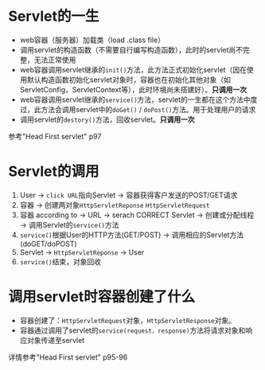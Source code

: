 # Servlet的一生
- web容器（服务器）加载类（load .class file）
- 调用servlet的构造函数（不需要自行编写构造函数），此时的servlet尚不完整，无法正常使用
- web容器调用servlet继承的`init()`方法，此方法正式初始化servlet（因在使用默认构造函数初始化servlet对象时，容器也在初始化其他对象（如ServletConfig，ServletContext等），此时环境尚未搭建好）。**只调用一次**
- web容器调用servlet继承的`service()`方法，servlet的一生都在这个方法中度过，此方法会调用servlet中的`doGet()` / `doPost()`方法。用于处理用户的请求
- 调用servlet的`destory()`方法，回收servlet。**只调用一次** 

参考"Head First servlet" p97

# Servlet的调用
1. User -> `click URL`指向Servlet -> 容器获得客户发送的POST/GET请求
2. 容器 -> 创建两对象`HttpServletReponse` `HttpServletRequest`
3. 容器 according to -> URL -> serach CORRECT Servlet -> 创建或分配线程 -> 调用Servlet的`service()`方法
4. `service()`根据User的HTTP方法(GET/POST) -> 调用相应的Servlet方法(doGET/doPOST)
5. Servlet -> `HttpServletReponse` -> User
6. `service()`结束，对象回收

# 调用servlet时容器创建了什么
- 容器创建了：`HttpServletRequest`对象，`HttpServletResponse`对象。
- 容器通过调用了servlet的`service(request，response)`方法将请求对象和响应对象传递至servlet

详情参考"Head First servlet" p95-96

# 


